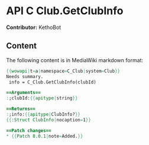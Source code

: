 # API C Club.GetClubInfo

**Contributor:** KethoBot

## Content

The following content is in MediaWiki markdown format:

```mediawiki
{{wowapi|t=a|namespace=C_Club|system=Club}}
Needs summary.
 info = C_Club.GetClubInfo(clubId)

==Arguments==
:;clubId:{{apitype|string}}

==Returns==
:;info:{{apitype|ClubInfo?}}
{{:Struct ClubInfo|nocaption=1}}

==Patch changes==
* {{Patch 8.0.1|note=Added.}}
```